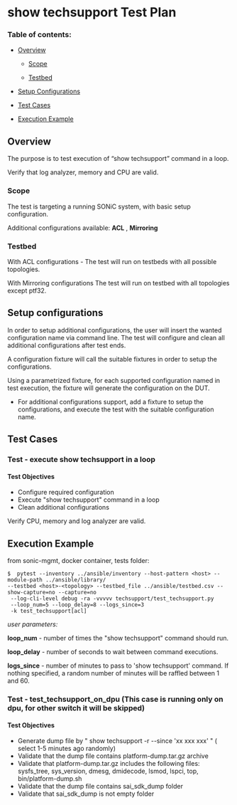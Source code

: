 # show techsupport Test Plan

### Table of contents:
- [Overview](#overview)

  * [Scope](#scope)

  * [Testbed](#testbed)

- [Setup Configurations](#setup-configurations)

- [Test Cases](#test-cases)

- [Execution Example](#execution-example)


## Overview
The purpose is to test execution of “show techsupport” command in a loop. 

Verify that log analyzer, memory and CPU are valid. 


### Scope
The test is targeting a running SONiC system, with basic setup configuration. 

Additional configurations available: **ACL** , **Mirroring**


### Testbed
With ACL configurations - The test will run on testbeds with all possible topologies.

With Mirroring configurations  The test will run on testbed with all topologies except ptf32.

## Setup configurations

In order to setup additional configurations, the user will insert the wanted configuration name via command line.
The test will configure and clean all additional configurations after test ends. 

A configuration fixture will call the suitable fixtures in order to setup the configurations.


Using a parametrized fixture, for each supported configuration named in test execution, the fixture will generate the configuration on the DUT. 

- For additional configurations support, add a fixture to setup the configurations, and execute the test with the suitable configuration name. 



## Test Cases

### Test - execute show techsupport in a loop

#### Test Objectives

- Configure required configuration
- Execute "show techsupport" command in a loop 
- Clean additional configurations 

 Verify CPU, memory and log analyzer are valid. 


## Execution Example


from sonic-mgmt, docker container, tests folder:

```
$  pytest --inventory ../ansible/inventory --host-pattern <host> --module-path ../ansible/library/
--testbed <host>-<topology> --testbed_file ../ansible/testbed.csv --show-capture=no --capture=no
 --log-cli-level debug -ra -vvvvv techsupport/test_techsupport.py 
 --loop_num=5 --loop_delay=8 --logs_since=3
 -k test_techsupport[acl]
 ```
 


_user parameters:_ 


**loop_num**  - number of times the "show techsupport" command should run.

**loop_delay** - number of seconds to wait between command executions.

**logs_since** - number of minutes to pass to 'show techsupport' command.
If nothing specified, a random number of minutes will be raffled between 1 and 60. 


### Test - test_techsupport_on_dpu (This case is running only on dpu, for other switch it will be skipped)

#### Test Objectives

- Generate dump file by " show techsupport -r --since 'xx xxx xxx' " ( select 1-5 minutes ago randomly)
- Validate that the dump file contains platform-dump.tar.gz archive
- Validate that platform-dump.tar.gz includes the following files:
      sysfs_tree, sys_version, dmesg, dmidecode, lsmod, lspci, top, bin/platform-dump.sh
- Validate that the dump file contains sai_sdk_dump folder
- Validate that sai_sdk_dump is not empty folder
